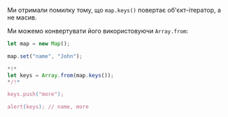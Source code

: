 
Ми отримали помилку тому, що `map.keys()` повертає об'єкт-ітератор, а не масив.

Ми можемо конвертувати його використовуючи `Array.from`:


```js run
let map = new Map();

map.set("name", "John");

*!*
let keys = Array.from(map.keys());
*/!*

keys.push("more");

alert(keys); // name, more
```

